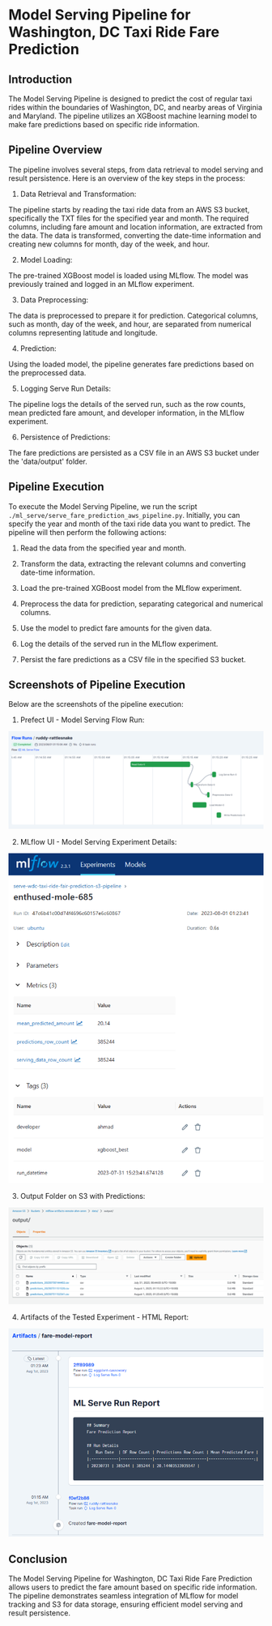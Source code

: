 # Model Serving Pipeline for Washington, DC Taxi Ride Fare Prediction

## Introduction

The Model Serving Pipeline is designed to predict the cost of regular taxi rides within the boundaries of Washington, DC, and nearby areas of Virginia and Maryland. The pipeline utilizes an XGBoost machine learning model to make fare predictions based on specific ride information.

## Pipeline Overview

The pipeline involves several steps, from data retrieval to model serving and result persistence. Here is an overview of the key steps in the process:

1. Data Retrieval and Transformation:

The pipeline starts by reading the taxi ride data from an AWS S3 bucket, specifically the TXT files for the specified year and month.
The required columns, including fare amount and location information, are extracted from the data.
The data is transformed, converting the date-time information and creating new columns for month, day of the week, and hour.

2. Model Loading:

The pre-trained XGBoost model is loaded using MLflow. The model was previously trained and logged in an MLflow experiment.

3. Data Preprocessing:

The data is preprocessed to prepare it for prediction. Categorical columns, such as month, day of the week, and hour, are separated from numerical columns representing latitude and longitude.

4. Prediction:

Using the loaded model, the pipeline generates fare predictions based on the preprocessed data.

5. Logging Serve Run Details:

The pipeline logs the details of the served run, such as the row counts, mean predicted fare amount, and developer information, in the MLflow experiment.

6. Persistence of Predictions:

The fare predictions are persisted as a CSV file in an AWS S3 bucket under the 'data/output' folder.

## Pipeline Execution

To execute the Model Serving Pipeline, we run the script `./ml_serve/serve_fare_prediction_aws_pipeline.py`. Initially, you can specify the year and month of the taxi ride data you want to predict. The pipeline will then perform the following actions:

1. Read the data from the specified year and month.

2. Transform the data, extracting the relevant columns and converting date-time information.

3. Load the pre-trained XGBoost model from the MLflow experiment.

4. Preprocess the data for prediction, separating categorical and numerical columns.

5. Use the model to predict fare amounts for the given data.

6. Log the details of the served run in the MLflow experiment.

7. Persist the fare predictions as a CSV file in the specified S3 bucket.

## Screenshots of Pipeline Execution

Below are the screenshots of the pipeline execution:

1. Prefect UI - Model Serving Flow Run:

<p align="center">
  <img src="../img/prefect_ml_serve_flow_run.PNG" alt="Model Serving Flow Run">
</p>

2. MLflow UI - Model Serving Experiment Details:

<p align="center">
  <img src="../img/mlflow_ml_serve_flow_run.PNG" alt="Model Serving Experiment Details">
</p>

3. Output Folder on S3 with Predictions:

<p align="center">
  <img src="../img/s3_ml_serve_flow_output.PNG" alt="Output Folder on S3 with Predictions">
</p>

4. Artifacts of the Tested Experiment - HTML Report:

<p align="center">
  <img src="../img/prefect_ml_serve_flow_artifacts.PNG" alt="Artifacts of the Tested Experiment">
</p>

## Conclusion

The Model Serving Pipeline for Washington, DC Taxi Ride Fare Prediction allows users to predict the fare amount based on specific ride information. The pipeline demonstrates seamless integration of MLflow for model tracking and S3 for data storage, ensuring efficient model serving and result persistence.


